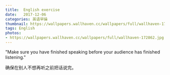 ```yaml
---
title:  English exercise
date:   2017-12-06
categories: 英语早操
thumbnail: https://wallpapers.wallhaven.cc/wallpapers/full/wallhaven-172862.jpg
tags: English
photos:
- https://wallpapers.wallhaven.cc/wallpapers/full/wallhaven-172862.jpg
---
```


"Make sure you have finished speaking before your audience has finished listening."
<p>确保在别人不想再听之前把话说完。</p>
